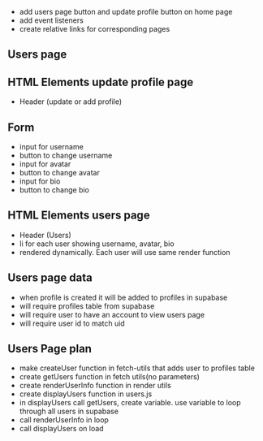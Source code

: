 - add users page button and update profile button on home page
- add event listeners
- create relative links for corresponding pages

## Users page

## HTML Elements update profile page
- Header (update or add profile)

## Form
- input for username
- button to change username
- input for avatar
- button to change avatar
- input for bio
- button to change bio

## HTML Elements users page
- Header (Users)
- li for each user showing username, avatar, bio
- rendered dynamically. Each user will use same render function

## Users page data
- when profile is created it will be added to profiles in supabase
- will require profiles table from supabase
- will require user to have an account to view users page
- will require user id to match uid

## Users Page plan
- make createUser function in fetch-utils that adds user to profiles table
- create getUsers function in fetch utils(no parameters)
- create renderUserInfo function in render utils
- create displayUsers function in users.js
- in displayUsers call getUsers, create variable. use variable to loop through all users in supabase
- call renderUserInfo in loop
- call displayUsers on load



